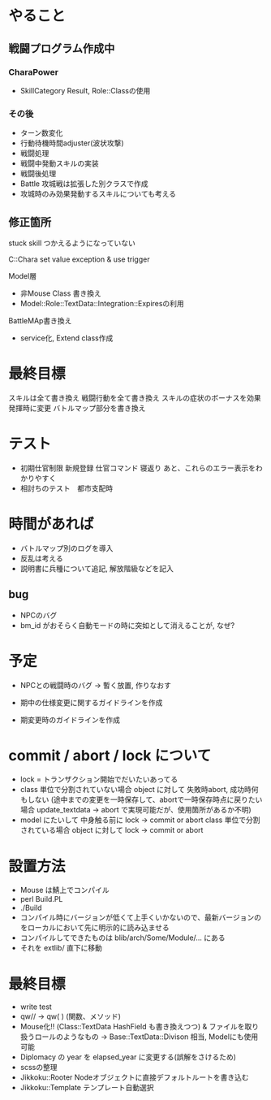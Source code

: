 
# やること

## 戦闘プログラム作成中

### CharaPower

  * SkillCategory Result, Role::Classの使用

### その後

* ターン数変化
* 行動待機時間adjuster(波状攻撃)
* 戦闘処理
* 戦闘中発動スキルの実装
* 戦闘後処理
* Battle 攻城戦は拡張した別クラスで作成
* 攻城時のみ効果発動するスキルについても考える

## 修正箇所

stuck skill つかえるようになっていない

C::Chara set value exception & use trigger

Model層
  * 非Mouse Class 書き換え
  * Model::Role::TextData::Integration::Expiresの利用

BattleMAp書き換え
  * service化, Extend class作成


# 最終目標
スキルは全て書き換え
戦闘行動を全て書き換え
スキルの症状のボーナスを効果発揮時に変更
バトルマップ部分を書き換え

# テスト
* 初期仕官制限
  新規登録
  仕官コマンド
  寝返り
  あと、これらのエラー表示をわかりやすく
* 相討ちのテスト　都市支配時

# 時間があれば
* バトルマップ別のログを導入
* 反乱は考える
* 説明書に兵種について追記, 解放階級などを記入

## bug
* NPCのバグ
* bm_id がおそらく自動モードの時に突如として消えることが, なぜ?

# 予定

* NPCとの戦闘時のバグ
-> 暫く放置, 作りなおす

* 期中の仕様変更に関するガイドラインを作成
* 期変更時のガイドラインを作成

# commit / abort / lock について
* lock = トランザクション開始でだいたいあってる
* class 単位で分割されていない場合
object に対して 失敗時abort, 成功時何もしない
  (途中までの変更を一時保存して、abortで一時保存時点に戻りたい場合
    update_textdata -> abort で実現可能だが、使用箇所があるか不明)
* model にたいして 中身触る前に lock -> commit or abort
class 単位で分割されている場合
object に対して lock -> commit or abort

# 設置方法
* Mouse は鯖上でコンパイル
* perl Build.PL
* ./Build
* コンパイル時にバージョンが低くて上手くいかないので、最新バージョンのをローカルにおいて先に明示的に読み込ませる
* コンパイルしてできたものは blib/arch/Some/Module/... にある
* それを extlib/ 直下に移動

# 最終目標
* write test
* qw// -> qw( ) (関数、メソッド)
* Mouse化!! (Class::TextData HashField も書き換えつつ)
  & ファイルを取り扱うロールのようなもの -> Base::TextData::Divison 相当, Modelにも使用可能
* Diplomacy の year を elapsed_year に変更する(誤解をさけるため)
* scssの整理
* Jikkoku::Rooter Nodeオブジェクトに直接デフォルトルートを書き込む
* Jikkoku::Template テンプレート自動選択


